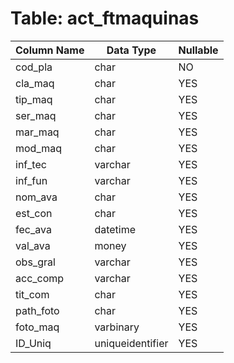 # Table: act_ftmaquinas

| Column Name | Data Type | Nullable |
|-------------|-----------|----------|
| cod_pla | char | NO |
| cla_maq | char | YES |
| tip_maq | char | YES |
| ser_maq | char | YES |
| mar_maq | char | YES |
| mod_maq | char | YES |
| inf_tec | varchar | YES |
| inf_fun | varchar | YES |
| nom_ava | char | YES |
| est_con | char | YES |
| fec_ava | datetime | YES |
| val_ava | money | YES |
| obs_gral | varchar | YES |
| acc_comp | varchar | YES |
| tit_com | char | YES |
| path_foto | char | YES |
| foto_maq | varbinary | YES |
| ID_Uniq | uniqueidentifier | YES |
